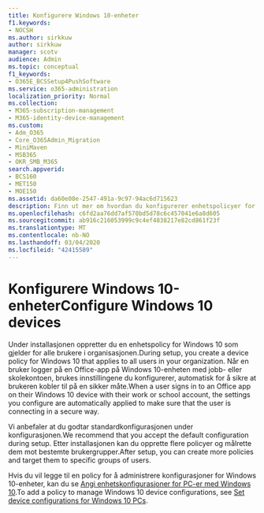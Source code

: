 ```yaml
---
title: Konfigurere Windows 10-enheter
f1.keywords:
- NOCSH
ms.author: sirkkuw
author: sirkkuw
manager: scotv
audience: Admin
ms.topic: conceptual
f1_keywords:
- O365E_BCSSetup4PushSoftware
ms.service: o365-administration
localization_priority: Normal
ms.collection:
- M365-subscription-management
- M365-identity-device-management
ms.custom:
- Adm_O365
- Core_O365Admin_Migration
- MiniMaven
- MSB365
- OKR_SMB_M365
search.appverid:
- BCS160
- MET150
- MOE150
ms.assetid: da60e08e-2547-491a-9c97-94ac6d715623
description: Finn ut mer om hvordan du konfigurerer enhetspolicyer for Windows 10 som gjelder for alle brukere i organisasjonen, slik at de kobler til på en sikker måte.
ms.openlocfilehash: c6fd2aa76dd7af570bd5d78c6c457041e6a8d605
ms.sourcegitcommit: ab916c216053999c9c4ef4838217e82cd861f23f
ms.translationtype: MT
ms.contentlocale: nb-NO
ms.lasthandoff: 03/04/2020
ms.locfileid: "42415589"
---
```

# <a name="configure-windows-10-devices"></a><span data-ttu-id="68aa2-103">Konfigurere Windows 10-enheter</span><span class="sxs-lookup"><span data-stu-id="68aa2-103">Configure Windows 10 devices</span></span>

<span data-ttu-id="68aa2-104">Under installasjonen oppretter du en enhetspolicy for Windows 10 som gjelder for alle brukere i organisasjonen.</span><span class="sxs-lookup"><span data-stu-id="68aa2-104">During setup, you create a device policy for Windows 10 that applies to all users in your organization.</span></span> <span data-ttu-id="68aa2-105">Når en bruker logger på en Office-app på Windows 10-enheten med jobb- eller skolekontoen, brukes innstillingene du konfigurerer, automatisk for å sikre at brukeren kobler til på en sikker måte.</span><span class="sxs-lookup"><span data-stu-id="68aa2-105">When a user signs in to an Office app on their Windows 10 device with their work or school account, the settings you configure are automatically applied to make sure that the user is connecting in a secure way.</span></span>
  
<span data-ttu-id="68aa2-106">Vi anbefaler at du godtar standardkonfigurasjonen under konfigurasjonen.</span><span class="sxs-lookup"><span data-stu-id="68aa2-106">We recommend that you accept the default configuration during setup.</span></span> <span data-ttu-id="68aa2-107">Etter installasjonen kan du opprette flere policyer og målrette dem mot bestemte brukergrupper.</span><span class="sxs-lookup"><span data-stu-id="68aa2-107">After setup, you can create more policies and target them to specific groups of users.</span></span>
  
<span data-ttu-id="68aa2-108">Hvis du vil legge til en policy for å administrere konfigurasjoner for Windows 10-enheter, kan du se [Angi enhetskonfigurasjoner for PC-er med Windows 10](protection-settings-for-windows-10-pcs.md).</span><span class="sxs-lookup"><span data-stu-id="68aa2-108">To add a policy to manage Windows 10 device configurations, see [Set device configurations for Windows 10 PCs](protection-settings-for-windows-10-pcs.md).</span></span>
  

